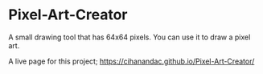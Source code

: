 # Pixel-Art-Creator
A small drawing tool that has 64x64 pixels. You can use it to draw a pixel art.

A live page for this project;
https://cihanandac.github.io/Pixel-Art-Creator/
